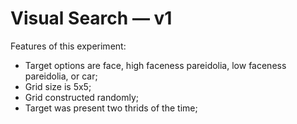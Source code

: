 # Visual Search &mdash; v1

Features of this experiment:
  - Target options are face, high faceness pareidolia, low faceness pareidolia, or car;
  - Grid size is 5x5;
  - Grid constructed randomly;
  - Target was present two thrids of the time;

